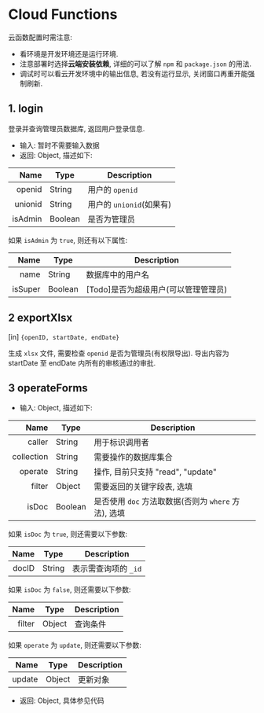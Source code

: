 # Cloud Functions

云函数配置时需注意:

  + 看环境是开发环境还是运行环境.
  + 注意部署时选择**云端安装依赖**, 详细的可以了解 `npm` 和 `package.json` 的用法.
  + 调试时可以看云开发环境中的输出信息, 若没有运行显示, 关闭窗口再重开能强制刷新.

## 1. login

登录并查询管理员数据库, 返回用户登录信息.

- 输入: 暂时不需要输入数据
- 返回: Object, 描述如下: 

Name    | Type    | Description
-------:| ------- | ------------------------
openid  | String  | 用户的 `openid`
unionid | String  | 用户的 `unionid`(如果有)
isAdmin | Boolean | 是否为管理员

如果 `isAdmin` 为 `true`, 则还有以下属性:

Name    | Type    | Description
-------:| ------- | ------------------------------------
name    | String  | 数据库中的用户名
isSuper | Boolean | [Todo]是否为超级用户(可以管理管理员)

## 2 exportXlsx

[in] `{openID, startDate, endDate}`

生成 `xlsx` 文件, 需要检查 `openid` 是否为管理员(有权限导出). 导出内容为 startDate 至 endDate 内所有的审核通过的审批.

## 3 operateForms

- 输入: Object, 描述如下: 

Name       | Type    | Description
----------:| ------- | --------------
caller     | String  | 用于标识调用者
collection | String  | 需要操作的数据库集合
operate    | String  | 操作, 目前只支持 "read", "update"
filter     | Object  | 需要返回的关键字段表, 选填
isDoc      | Boolean | 是否使用 `doc` 方法取数据(否则为 `where` 方法), 选填

如果 `isDoc` 为 `true`, 则还需要以下参数:

Name  | Type   | Description
-----:| ------ | --------------------
docID | String | 表示需查询项的 `_id`

如果 `isDoc` 为 `false`, 则还需要以下参数:

Name   | Type   | Description
------:| ------ | ------------
filter | Object | 查询条件

如果 `operate` 为 `update`, 则还需要以下参数:

Name   | Type   | Description
------:| ------ | ------------
update | Object | 更新对象

- 返回: Object, 具体参见代码